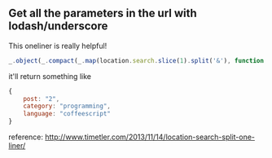 ## Get all the parameters in the url with lodash/underscore ##
This oneliner is really helpful!
```javascript
_.object(_.compact(_.map(location.search.slice(1).split('&'), function(item) {  if (item) return item.split('='); })));;
```

it'll return something like
```javascript
{
    post: "2",
    category: "programming",
    language: "coffeescript"
}
```

reference: http://www.timetler.com/2013/11/14/location-search-split-one-liner/
